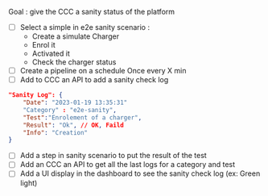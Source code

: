 
Goal :  give the CCC a sanity status of the platform

- [ ] Select a simple in e2e sanity scenario :
	- Create a simulate Charger
	- Enrol it 
	- Activated it
	- Check the charger status
- [ ] Create a pipeline on a schedule Once every X min
- [ ] Add to CCC an API to add a sanity check log 
```json
"Sanity Log": {
	"Date": "2023-01-19 13:35:31"
	"Category" : "e2e-sanity",
	"Test":"Enrolement of a charger",
	"Result": "Ok", // OK, Faild
	"Info": "Creation"
}
``` 
- [ ] Add a step in sanity scenario to put the result of the test
- [ ] Add an CCC an API to get all the last logs for a category and test 
- [ ] Add a UI display in the dashboard to see the sanity check log (ex: Green light)
